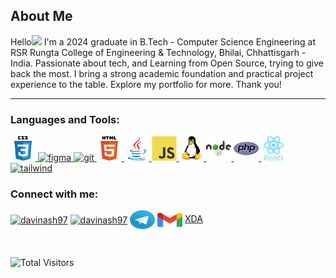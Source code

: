 <!-- Credits for Icons below : https://rahuldkjain.github.io/gh-profile-readme-generator/ -->

<!-- About me -->
## About Me
Hello<a href="#"><img src="https://media.giphy.com/media/hvRJCLFzcasrR4ia7z/giphy.gif" width="20"></a> I'm a 2024 graduate in B.Tech - Computer Science Engineering at RSR Rungta College of Engineering & Technology, Bhilai, Chhattisgarh -India. Passionate about tech, and Learning from Open Source, trying to give back the most. I bring a strong academic foundation and practical project experience to the table. Explore my portfolio for more. Thank you!

<hr>

### Languages and Tools:
<a href="https://www.w3schools.com/css/" target="_blank" rel="noreferrer"> <img src="https://raw.githubusercontent.com/devicons/devicon/master/icons/css3/css3-original-wordmark.svg" alt="css3" width="40" height="40"/> </a> <a href="https://www.figma.com/" target="_blank" rel="noreferrer"> <img src="https://www.vectorlogo.zone/logos/figma/figma-icon.svg" alt="figma" width="40" height="40"/> </a> <a href="https://git-scm.com/" target="_blank" rel="noreferrer"> <img src="https://www.vectorlogo.zone/logos/git-scm/git-scm-icon.svg" alt="git" width="40" height="40"/> </a> <a href="https://www.w3.org/html/" target="_blank" rel="noreferrer"> <img src="https://raw.githubusercontent.com/devicons/devicon/master/icons/html5/html5-original-wordmark.svg" alt="html5" width="40" height="40"/> </a> <a href="https://www.java.com" target="_blank" rel="noreferrer"> <img src="https://raw.githubusercontent.com/devicons/devicon/master/icons/java/java-original.svg" alt="java" width="40" height="40"/> </a> <a href="https://developer.mozilla.org/en-US/docs/Web/JavaScript" target="_blank" rel="noreferrer"> <img src="https://raw.githubusercontent.com/devicons/devicon/master/icons/javascript/javascript-original.svg" alt="javascript" width="40" height="40"/> </a> <a href="https://www.linux.org/" target="_blank" rel="noreferrer"> <img src="https://raw.githubusercontent.com/devicons/devicon/master/icons/linux/linux-original.svg" alt="linux" width="40" height="40"/> </a> <a href="https://nodejs.org" target="_blank" rel="noreferrer"> <img src="https://raw.githubusercontent.com/devicons/devicon/master/icons/nodejs/nodejs-original-wordmark.svg" alt="nodejs" width="40" height="40"/> </a> <a href="https://www.php.net" target="_blank" rel="noreferrer"> <img src="https://raw.githubusercontent.com/devicons/devicon/master/icons/php/php-original.svg" alt="php" width="40" height="40"/> </a> <a href="https://reactjs.org/" target="_blank" rel="noreferrer"> <img src="https://raw.githubusercontent.com/devicons/devicon/master/icons/react/react-original-wordmark.svg" alt="react" width="40" height="40"/> </a> <a href="https://tailwindcss.com/" target="_blank" rel="noreferrer"> <img src="https://www.vectorlogo.zone/logos/tailwindcss/tailwindcss-icon.svg" alt="tailwind" width="40" height="40"/> </a>

### Connect with me:
<a href="https://linkedin.com/in/davinash97" target="blank"><img align="center" src="https://raw.githubusercontent.com/rahuldkjain/github-profile-readme-generator/master/src/images/icons/Social/linked-in-alt.svg" alt="davinash97" height="30" width="40" /></a>
<a href="https://www.leetcode.com/davinash97" target="blank"><img align="center" src="https://raw.githubusercontent.com/rahuldkjain/github-profile-readme-generator/master/src/images/icons/Social/leet-code.svg" alt="davinash97" height="30" width="40" /></a>
<a href="https://t.me/davinash1997" target="blank" alt="telegram" ><img src="https://raw.githubusercontent.com/davinash97/davinash97.github.io/master/src/assets/svg/telegram.svg" height="30" width="40" align="center"/></a>
<a href="mailto:davinash97.work@gmail.com" target="blank" alt="email" ><img src="https://raw.githubusercontent.com/davinash97/davinash97.github.io/master/src/assets/svg/gmail.svg" height="30" width="40" align="center"/></a>
[XDA](https://forum.xda-developers.com/member.php?u=7782180)

<br>

![Total Visitors](https://visitor-badge.laobi.icu/badge?page_id=davinash97.davinash97)
